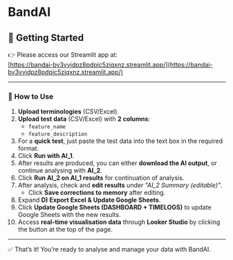 

# BandAI

## 🚀 Getting Started

👉 Please access our Streamlit app at:  
[https://bandai-bv3vvjdpz8pdpic5ziqxnz.streamlit.app/](https://bandai-bv3vvjdpz8pdpic5ziqxnz.streamlit.app/)

---

### 🔧 How to Use

1. **Upload terminologies** (CSV/Excel).  
2. **Upload test data** (CSV/Excel) with **2 columns**:  
   - `feature_name`  
   - `feature_description`  
3. For a **quick test**, just paste the test data into the text box in the required format.  
4. Click **Run with AI_1**.  
5. After results are produced, you can either **download the AI output**, or continue analysing with **AI_2**.  
6. Click **Run AI_2 on AI_1 results** for continuation of analysis.  
7. After analysis, check and **edit results** under _"AI_2 Summary (editable)"_.  
   - Click **Save corrections to memory** after editing.  
8. Expand **D) Export Excel & Update Google Sheets**.  
9. Click **Update Google Sheets (DASHBOARD + TIMELOGS)** to update Google Sheets with the new results.  
10. Access **real-time visualisation data** through **Looker Studio** by clicking the button at the top of the page.  

---

✅ That’s it! You’re ready to analyse and manage your data with BandAI.
